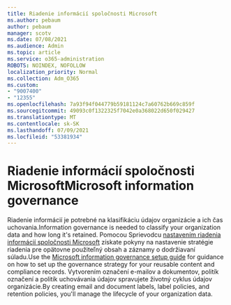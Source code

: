 ```yaml
---
title: Riadenie informácií spoločnosti Microsoft
ms.author: pebaum
author: pebaum
manager: scotv
ms.date: 07/08/2021
ms.audience: Admin
ms.topic: article
ms.service: o365-administration
ROBOTS: NOINDEX, NOFOLLOW
localization_priority: Normal
ms.collection: Adm_O365
ms.custom:
- "9007400"
- "12355"
ms.openlocfilehash: 7a93f94f044779b59181124c7a60762b669c859f
ms.sourcegitcommit: 49093c0f1322325f7042e0a368022d650f029427
ms.translationtype: MT
ms.contentlocale: sk-SK
ms.lasthandoff: 07/09/2021
ms.locfileid: "53381934"
---
```

# <a name="microsoft-information-governance"></a><span data-ttu-id="530db-102">Riadenie informácií spoločnosti Microsoft</span><span class="sxs-lookup"><span data-stu-id="530db-102">Microsoft information governance</span></span>

<span data-ttu-id="530db-103">Riadenie informácií je potrebné na klasifikáciu údajov organizácie a ich čas uchovania.</span><span class="sxs-lookup"><span data-stu-id="530db-103">Information governance is needed to classify your organization data and how long it's retained.</span></span> <span data-ttu-id="530db-104">Pomocou Sprievodcu [nastavením riadenia informácií spoločnosti Microsoft](https://admin.microsoft.com/AdminPortal/Home#/modernonboarding/migsetupguide) získate pokyny na nastavenie stratégie riadenia pre opätovne použiteľný obsah a záznamy o dodržiavaní súladu.</span><span class="sxs-lookup"><span data-stu-id="530db-104">Use the [Microsoft information governance setup guide](https://admin.microsoft.com/AdminPortal/Home#/modernonboarding/migsetupguide) for guidance on how to set up the governance strategy for your reusable content and compliance records.</span></span> <span data-ttu-id="530db-105">Vytvorením označení e-mailov a dokumentov, politík označení a politík uchovávania údajov spravujete životný cyklus údajov organizácie.</span><span class="sxs-lookup"><span data-stu-id="530db-105">By creating email and document labels, label policies, and retention policies, you'll manage the lifecycle of your organization data.</span></span>

